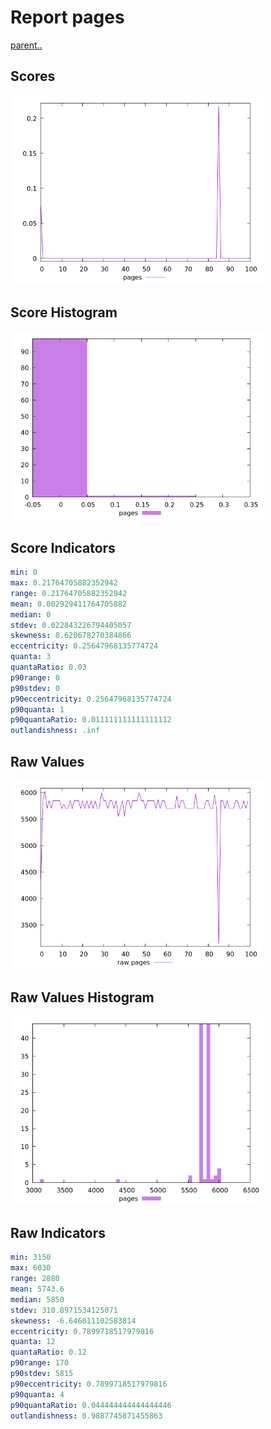# Report pages

[parent..](./..)  


## Scores

![score](./score.png)  

## Score Histogram

![hist](./hist.png)  

## Score Indicators

```yaml
min: 0
max: 0.21764705882352942
range: 0.21764705882352942
mean: 0.002929411764705882
median: 0
stdev: 0.022843226794405057
skewness: 8.620678270384866
eccentricity: 0.25647968135774724
quanta: 3
quantaRatio: 0.03
p90range: 0
p90stdev: 0
p90eccentricity: 0.25647968135774724
p90quanta: 1
p90quantaRatio: 0.011111111111111112
outlandishness: .inf

```

## Raw Values

![raw](./raw.png)  

## Raw Values Histogram

![raw hist](./raw_hist.png)  

## Raw Indicators

```yaml
min: 3150
max: 6030
range: 2880
mean: 5743.6
median: 5850
stdev: 310.8971534125071
skewness: -6.646011102583814
eccentricity: 0.7899718517979816
quanta: 12
quantaRatio: 0.12
p90range: 170
p90stdev: 5815
p90eccentricity: 0.7899718517979816
p90quanta: 4
p90quantaRatio: 0.044444444444444446
outlandishness: 0.9887745871455863

```

<style>
  img {
    max-width: 80%;
  }
</style>
      
